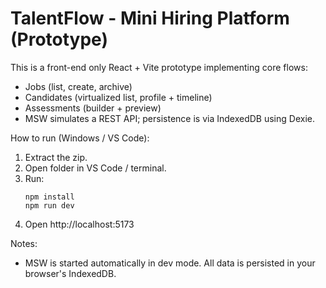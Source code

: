 # TalentFlow - Mini Hiring Platform (Prototype)

This is a front-end only React + Vite prototype implementing core flows:
- Jobs (list, create, archive)
- Candidates (virtualized list, profile + timeline)
- Assessments (builder + preview)
- MSW simulates a REST API; persistence is via IndexedDB using Dexie.

How to run (Windows / VS Code):
1. Extract the zip.
2. Open folder in VS Code / terminal.
3. Run:
   ```
   npm install
   npm run dev
   ```
4. Open http://localhost:5173

Notes:
- MSW is started automatically in dev mode. All data is persisted in your browser's IndexedDB.
